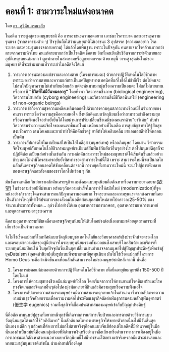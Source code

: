 # ตอนที่ 1: สามวาระใหม่แห่งอนาคต

โดย [ดร. สุวินัย ภรณวลัย](https://www.facebook.com/suvinaip/posts/2394555527248241?hc_location=ufi)

ในอดีต วาระสูงสุดของมนุษยชาติ คือ การเอาชนะความอดอยาก เอาชนะโรคระบาด และเอาชนะความรุนแรง \(จากสงครามต่าง ๆ\) ปัจจุบันถือได้ว่ามนุษยชาติได้เอาชนะ 3 อุปสรรค \(ความอดอยาก โรคระบาด และความรุนแรงจากสงคราม\) ได้แล้วโดยพื้นฐาน เพราะในปัจจุบัน คนตายจากโรคอ้วนมากกว่าตายจากความหิวโหย คนแก่ตายมากกว่าเป็นโรคติดเชื้อตาย อีกทั้งคนยังเสียชีวิตจากการฆ่าตัวตายและอุบัติเหตุรถยนต์มากกว่าถูกฆ่าตายในสงครามหรือถูกฆาตกรรม ด้วยเหตุนี้ วาระสูงสุดอันใหม่ของมนุษยชาติที่จะเข้ามาแทนที่วาระเก่าในอดีตจึงได้แก่

1. วาระการเอาชนะความแก่ชราและความตาย \(โครงการอมตะ\) ด้วยการปฏิวัติเทคโนโลยีชีวภาพ เพราะมองว่าความตายและความแก่ชราเป็นแค่ปัญหาทางเทคนิคที่แก้ไขได้ไม่ช้าก็เร็ว ต่อไปคนจะไม่สนใจปัญหาความไม่เท่าเทียมอีกแล้ว แต่จะหันมาหมกมุ่งเรื่องความเป็นอมตะ ไม่แก่ไม่ตายแทน หรือการมี **"ชีวิตที่ไม่มีวันหมดอายุ"** โดยพึ่งพา วิศวกรรมชีวภาพ \(biological engineering\), วิศวกรรมไซบอร์ก \(cyborg engineering\) และวิศวกรรมสิ่งมีชีวิตอนินทรีย์ \(engineering of non-organic beings\)
2. วาระการเข้าถึงความสุขความเพลิดเพลินตลอดไปด้วยการควบคุมสภาวะทางชีวเคมีในร่างกายของคนเรา เพราะเชื่อว่าความสุขคือความพอใจ ซึ่งหลักคิดแบบวัตถุนิยมเชื่อว่าสามารถเข้าถึงความสุขหรือความพึงพอใจอย่างยั่งยืนได้โดยผ่านการปรับเปลี่ยนชีวเคมีของคนเราด้วย"ยาวิเศษ" กับทำวิศวกรรมร่างกายและจิตใจของคนเราขึ้นมาใหม่ เหมือนอย่างที่ในอดีต การสูบกัญชาทำให้รู้สึกสุขสงบชั่วคราว เสพโคเคนและยาบ้าทำให้คึกคักชั่วครู่ ยาอีทำให้เคลิบเคลิ้ม ยาแอลเอสดีทำให้หลอน เป็นต้น
3. วาระการอัปเกรดโฮโมเซเปียนส์ให้เป็นโฮโมดีอุส \(มนุษย์เทพ\) หรืออภิมนุษย์ โดยผ่าน วิศวกรรมจิตใจมนุษย์กับเทคโนโลยีชีวภาพมนุษย์เซเปียนส์สัมพันธ์กับสัตว์อื่นๆอย่างไร ต่อไปมนุษย์ดีอุสก็จะปฏิบัติต่อเซเปียนส์อย่างนั้นเช่นกัน การผลักดันสามวาระใหม่ของมนุษยชาติได้เริ่มต้นขึ้นแล้วอย่างช้าๆ และไม่น่ามีใครสามารถยับยั้งทิศทางของสามวาระใหม่นี้ได้ เพราะ สามวาระใหม่นี้จะเป็นกลไกผลักดันเศรษฐกิจอนาคตให้ขับเคลื่อนต่อจากนี้ การหยุดยั้งสามวาระใหม่นี้ จะนำไปสู่การพังทลายของเศรษฐกิจและสังคมของชาวโลกไปพร้อม ๆ กัน

มันชัดเจนเหลือเกินว่า​ แรงผลักดันเศรษฐกิจและสังคมแบบทุนนิยมคือ​ตัณหาหรือความทะยานอยาก​\(欲望\) ในช่วงสามร้อยปีที่ผ่านมา​ พร้อมๆกับความสำเร็จในการทำให้สมัยใหม่​ ​\(modernization\)​ ที่รุดหน้าอย่างก้าวกระโดด​จนสามารถแก้ปัญหาความอดอยาก​ โรคระบาด​ และ​ความรุนแรงจากสงคราม​ที่เคยเป็นตัวการใหญ่ที่ทำให้ประชากรของสังคมในอดีตก่อนยุคสมัยใหม่​ตายไปคราวละ​ 25-50% ของจำนวนประชากรทั้งหมด​... ลุล่วงไปอย่างได้ผล อุตสาหกรรมการเกษตร, อุตสาหกรรมยา/การแพทย์​ และอุตสาหกรรมอาวุธสงคราม

คือสามอุตสาหกรรมที่ขับเคลื่อนเศรษฐกิจทุนนิยมให้เติบโตอย่างต่อเนื่อง​ ตามมาด้วยอุตสาหกรรมที่เกี่ยวข้องเป็นจำนวนมาก

จึงไม่ใช่เรื่องแปลกที่โลกทัศน์แบบวัตถุนิยม​ บูชาเทคโนโลยีและวิทยาศาสตร์เชิงประจักษ์จะครองโลกและครอบงำความคิดของผู้มีอำนาจในระบบทุนนิยม​ รวมทั้งมวลชนซึ่งเสพบริโภคสินค้าและบริการที่ระบบทุนนิยมป้อนให้ ในยุคปัจจุบันซึ่งเป็นยุคเปลี่ยนผ่านอำนาจจากมนุษย์ไปสู่ปัญญาประดิษฐ์​เพื่อเข้าสู่ยุค​Dataism \(ยุคเดต้านิยม\)​เต็มรูปแบบที่จะมาแทนที่ยุคทุนนิยม​ มันไม่ใช่เรื่องแปลกที่โครงการ​ ​Homo​ Deus จะถือกำเนิดขี้นมา​เพื่อผลักดันสามวาระใหม่ของมนุษย์ชาติหลังจากนี้​ นั่นคือ

1. โครงการชะลอแก่ชะลอตาย​ด้วยการปฏิวัติเทคโนโลยีชีวภาพ เพื่อยืดอายุขัยมนุษย์ถึง​ 150-500 ปี​โดยไม่แก่
2. โครงการให้ความสุขทางชีวเคมีแก่มนุษย์ทั่วโลก โดยเริ่มจากการให้ทานยาแก้โรคซึมเศร้า​และโรคทางจิตเวชและจิตเภทอื่นๆ​ ต่อไปคงมุ่งพัฒนายาที่กินแล้วมีความสุขหรือความพึงพอใจ
3. โครงการอัปเกรดความสามารถมนุษย์จนมีความสามารถดุจเทพเจ้าในตำนาน เริ่มจากอัปเกรดความงามผ่านธุรกิจศัลยกรรมเพื่อความงาม​ ต่อไปจะพัฒนาธุรกิจตัดต่อพันธุกรรมตามหลักสุพันธุศาสตร์ \(優生学 eugenics\) รวมทั้งธุรกิจที่เชื่อมประสาทสมองมนุษย์เข้ากับปัญญาประดิษฐ์

นี่คือตัณหามนุษย์ปุถุชนที่อยากหนีทุกข์ที่เกิดจากการแก่​การเจ็บป่วย​และการตาย​ด้วยวิธีการแบบวัตถุนิยมสุดโต่ง​ แล้วใช้​"อภิตัณหา" นี้​ผลักดันกลไกทางเศรษฐกิจให้ขยายตัวต่อเนื่องไม่มีวันสิ้นสุดนั่นเอง แต่ลึก ๆ แล้ว​คนที่ต้องการไม่แก่ไม่ตายจริงๆคือคนแบบ​จิ๋นซีฮ่องเต้ในอดีตที่มี​อำนาจอยู่ในมือนั่นเอง​ ถ้าเป็นสมัยนี้คือคนกลุ่มน้อยที่มีอำนาจเงินหรืออำนาจชื่อเสียงหรืออำนาจทางการเมืองอยู่ในมือ การเอาชนะอภิตัณหาด้วยแนวทางแบบวัตถุนิยมนี้​ไม่มีทางชนะได้อย่างแท้จริงหรอก​มีแต่จะนำนรกและหายนะมาสู่มนุษยชาติเท่านั้น ผ่านคำสาปเรื่องดีอุส 

